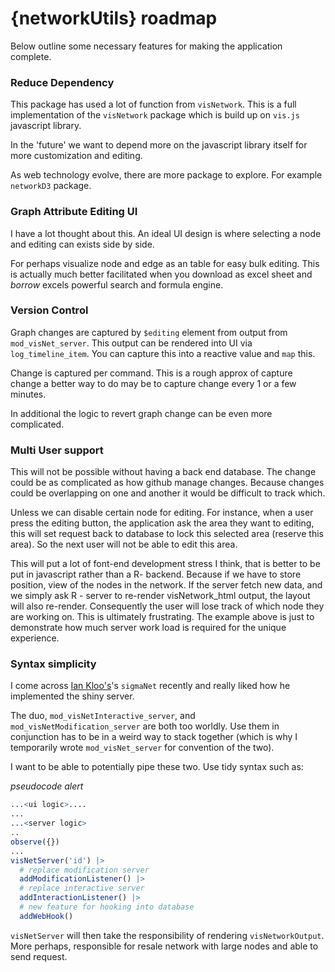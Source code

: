 # {networkUtils} roadmap

Below outline some necessary features for making the application complete.

### Reduce Dependency

This package has used a lot of function from `visNetwork`. This is a full implementation of the `visNetwork` package which is build up on `vis.js` javascript library.

In the 'future' we want to depend more on the javascript library itself for more customization and editing.

As web technology evolve, there are more package to explore. For example `networkD3` package.

### Graph Attribute Editing UI

I have a lot thought about this. An ideal UI design is where selecting a node and editing can exists side by side. 

For perhaps visualize node and edge as an table for easy bulk editing. This is actually much better facilitated when you download as excel sheet and *borrow* excels powerful search and formula engine.

### Version Control 

Graph changes are captured by `$editing` element from output from `mod_visNet_server`. This output can be rendered into UI via `log_timeline_item`.
You can capture this into a reactive value and `map` this. 

Change is captured per command. This is a rough approx of capture change a better way to do may be to capture change every 1 or a few minutes. 

In additional the logic to revert graph change can be even more complicated. 

### Multi User support

This will not be possible without having a back end database. The change could be as complicated as how github manage changes. Because changes could be overlapping on one and another it would be difficult to track which. 

Unless we can disable certain node for editing. For instance, when 
a user press the editing button, the application ask the area they want to editing, this will set request back to database to lock this selected area (reserve this area). So the next user will not be able to edit this area. 

This will put a lot of font-end development stress I think, that is better to be put in javascript rather than a R- backend. Because if we have to store position, view of the nodes in the network. If the server fetch new data, and we simply ask R - server to re-render visNetwork_html output, the layout will also re-render. Consequently the user will lose track of which node they are working on. This is ultimately frustrating. The example above is just to demonstrate how much server work load is required for the unique experience.

### Syntax simplicity

I come across  [Ian Kloo's](https://github.com/iankloo/sigmaNet)'s `sigmaNet` recently and really liked how he implemented the shiny server.

The duo, `mod_visNetInteractive_server`, and `mod_visNetModification_server` are both too worldly. Use them in conjunction has to be in a weird way to stack together (which is why I temporarily wrote `mod_visNet_server` for convention of the two). 

I want to be able to potentially pipe these two. Use tidy syntax such as: 

*pseudocode alert*

```r
...<ui logic>....
...
...<server logic>
..
observe({})
...
visNetServer('id') |> 
  # replace modification server
  addModificationListener() |> 
  # replace interactive server
  addInteractionListener() |> 
  # new feature for hooking into database
  addWebHook()
```

`visNetServer` will then take the responsibility of rendering `visNetworkOutput`. More perhaps, responsible for resale network with large nodes and able to send request. 





